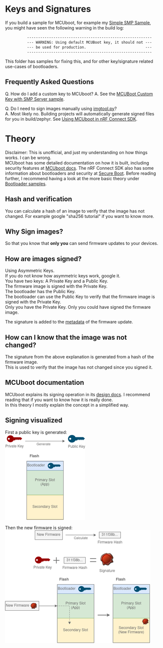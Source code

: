 # Keys and Signatures
If you build a sample for MCUboot, for example my [Simple SMP Sample](../smp/mcuboot_smp), you might have seen the following warning in the build log:
```
          ---------------------------------------------------------
          --- WARNING: Using default MCUBoot key, it should not ---
          --- be used for production.                           ---
          ---------------------------------------------------------
```

This folder has samples for fixing this, and for other key/signature related use-cases of bootloaders.

## Frequently Asked Questions 
Q. How do I add a custom key to MCUboot?
A. See the [MCUBoot Custom Key with SMP Server sample](mcuboot_smp_custom_key).

Q. Do I need to sign images manually using [imgtool.py](https://developer.nordicsemi.com/nRF_Connect_SDK/doc/2.1.0/mcuboot/imgtool.html)?  
A. Most likely no. Building projects will automatically generate signed files for you in build/zephyr. See [Using MCUboot in nRF Connect SDK](https://developer.nordicsemi.com/nRF_Connect_SDK/doc/2.1.0/mcuboot/readme-ncs.html).


# Theory
Disclaimer: This is unofficial, and just my understanding on how things works. I can be wrong.  
MCUboot has some detailed documentation on how it is built, including security features at [MCUboot docs](https://developer.nordicsemi.com/nRF_Connect_SDK/doc/2.1.0/mcuboot/wrapper.html).
The nRF Connect SDK also has some information about bootloaders and security at [Secure Boot](https://developer.nordicsemi.com/nRF_Connect_SDK/doc/2.1.0/nrf/security_chapter.html#secure-boot).
Before reading further, I recommend having a look at the more basic theory under [Bootloader samples](../).

## Hash and verification
You can calculate a hash of an image to verify that the image has not changed.
For example google "sha256 tutorial" if you want to know more.

## Why Sign images?
So that you know that **only you** can send firmware updates to your devices.

## How are images signed?
Using Asymmetric Keys.  
If you do not know how asymmetric keys work, google it.  
You have two keys: A Private Key and a Public Key.  
The firmware image is signed with the Private Key.  
The bootloader has the Public Key.  
The bootloader can use the Public Key to verify that the firmware image is signed with the Private Key.  
Only you have the Private Key. Only you could have signed the firmware image.  

The signature is added to the [metadata](../smp#image-header-and-trailer) of the firmware update.

## How can I know that the image was not changed?
The signature from the above explanation is generated from a hash of the firmware image.  
This is used to verify that the image has not changed since you signed it.

## MCUboot documentation
MCUboot explains its signing operation in its [design docs](https://developer.nordicsemi.com/nRF_Connect_SDK/doc/2.1.0/mcuboot/design.html).
I recommend reading that if you want to know how it is really done.  
In this theory I mostly explain the concept in a simplified way.

## Signing visualized
First a public key is generated:  
![Generate a public key](../../.images/public_key.png)  

Then the new firmware is signed:  
![Sign new firmware](../../.images/sign_image.png)  

